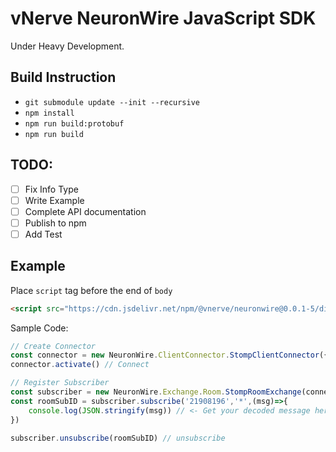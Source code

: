 # vNerve NeuronWire JavaScript SDK

Under Heavy Development.

## Build Instruction
 - `git submodule update --init --recursive`
 - `npm install`
 - `npm run build:protobuf`
 - `npm run build`

## TODO:
 - [ ] Fix Info Type
 - [ ] Write Example
 - [ ] Complete API documentation
 - [ ] Publish to npm
 - [ ] Add Test

## Example
Place `script` tag before the end of `body`
```html
<script src="https://cdn.jsdelivr.net/npm/@vnerve/neuronwire@0.0.1-5/dist/NeuronWire.js"></script>
```
Sample Code:
```javascript
// Create Connector
const connector = new NeuronWire.ClientConnector.StompClientConnector({presetServer:0})
connector.activate() // Connect

// Register Subscriber
const subscriber = new NeuronWire.Exchange.Room.StompRoomExchange(connector)
const roomSubID = subscriber.subscribe('21908196','*',(msg)=>{
    console.log(JSON.stringify(msg)) // <- Get your decoded message here
})

subscriber.unsubscribe(roomSubID) // unsubscribe

```
